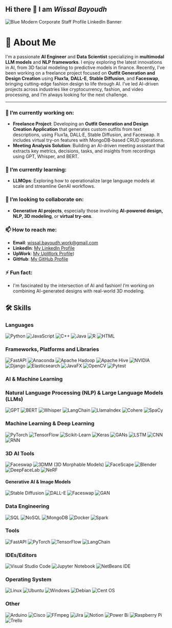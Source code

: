 ## Hi there 👋 I am _Wissal Bayoudh_
![Blue Modern Corporate Staff Profile LinkedIn Banner](https://github.com/user-attachments/assets/e6b7fd3c-c7c9-40f9-8a64-dce295dd7d20)


# 🧠 About Me  
I'm a passionate **AI Engineer** and **Data Scientist** specializing in **multimodal LLM models** and **NLP frameworks**. I enjoy exploring the latest innovations in AI, from 3D facial modeling to predictive models in finance. Recently, I’ve been working on a freelance project focused on **Outfit Generation and Design Creation** using **Flux1a**, **DALL-E**, **Stable Diffusion**, and **Faceswap**, bringing cutting-edge fashion design to life through AI. I’ve led AI-driven projects across industries like cryptocurrency, fashion, and video processing, and I’m always looking for the next challenge.

---

### 🔭 I’m currently working on:
- **Freelance Project**: Developing an **Outfit Generation and Design Creation Application** that generates custom outfits from text descriptions, using Flux1a, DALL·E, Stable Diffusion, and Faceswap. It includes virtual try-on features with MongoDB-based CRUD operations.
- **Meeting Analysis Solution**: Building an AI-driven meeting assistant that extracts key metrics, decisions, tasks, and insights from recordings using GPT, Whisper, and BERT.

### 🌱 I’m currently learning:
- **LLMOps**: Exploring how to operationalize large language models at scale and streamline GenAI workflows.

### 👯 I’m looking to collaborate on:
- **Generative AI projects**, especially those involving **AI-powered design, NLP, 3D modeling**, or **virtual try-ons**.

### 📫 How to reach me:
- **Email**: wissal.bayoudh.work@gmail.com
- **LinkedIn**: [My LinkedIn Profile](https://www.linkedin.com/feed/)
- **UpWork**:  [My UpWork Profile](https://www.upwork.com/freelancers/~01e07abad545191076))
- **GitHub**: [My GitHub Profile](https://github.com/wissalBayoudh)

### ⚡ Fun fact:
- I'm fascinated by the intersection of AI and fashion! I’m working on combining AI-generated designs with real-world 3D modeling.
<!--
## 🌟 Featured Projects  
### **Outfit Generation and Design Creation Application**  
- **Overview**: A web-based application enabling users to generate custom outfit designs based on text descriptions. Users receive a **Design Card** that includes details like the title, clothing type, designer inspiration, style, and fabric, along with a generated image.  
- **Technologies Used**: Flux1a, DALL-E, Stable Diffusion, Faceswap, FastAPI, Docker, MongoDB.  
- **Status**: Completed the core functionality and MongoDB integration. Currently working on the virtual try-on module using a face-swap algorithm to allow users to visualize themselves in the outfits.  

### **Meeting Analysis with AI**  
- **Overview**: Developed a solution utilizing models like GPT and Whisper to extract insights from meeting transcripts, such as summarization, topic detection, and NER.  
- **Technologies Used**: GPT, Whisper, LangChain, PyTorch, FastAPI, MongoDB.  

### **3D Facial Modeling and Lip Sync (DeepFake)**  
- **Overview**: Innovated facial reconstruction using DeepFake techniques and 3D modeling tools like FaceScape, achieving a 95% accuracy rate.  
- **Technologies Used**: FaceScape, DeepFaceLab, Tortoise-TTS.

### **Cryptotoken Pricing Model**  
- **Overview**: Built an LSTM-based model for cryptocurrency pricing with a 92% accuracy rate.  
- **Technologies Used**: LSTM, Python, SANAPI.
-->
## 🛠️ Skills  

### Languages  
![Python](https://img.shields.io/badge/-Python-3776AB?logo=python&logoColor=white&style=for-the-badge)  ![JavaScript](https://img.shields.io/badge/-JavaScript-F7DF1E?logo=javascript&logoColor=black&style=for-the-badge) ![C++](https://img.shields.io/badge/-C++-00599C?logo=cplusplus&logoColor=white&style=for-the-badge)  ![Java](https://img.shields.io/badge/-Java-007396?logo=java&logoColor=white&style=for-the-badge) ![R](https://img.shields.io/badge/-R-276DC3?logo=r&logoColor=white&style=for-the-badge) ![HTML](https://img.shields.io/badge/-HTML-E34F26?logo=html5&logoColor=white&style=for-the-badge)

### Frameworks, Platforms and Libraries
![FastAPI](https://img.shields.io/badge/FastAPI-005571?style=for-the-badge&logo=fastapi) ![Anaconda](https://img.shields.io/badge/Anaconda-%2344A833.svg?style=for-the-badge&logo=anaconda&logoColor=white) ![Apache Hadoop](https://img.shields.io/badge/Apache%20Hadoop-66CCFF?style=for-the-badge&logo=apachehadoop&logoColor=black) ![Apache Hive](https://img.shields.io/badge/Apache%20Hive-FDEE21?style=for-the-badge&logo=apachehive&logoColor=black) ![NVIDIA](https://img.shields.io/badge/cuda-000000.svg?style=for-the-badge&logo=nVIDIA&logoColor=green) ![Django](https://img.shields.io/badge/django-%23092E20.svg?style=for-the-badge&logo=django&logoColor=white) ![Elasticsearch](https://img.shields.io/badge/elasticsearch-%230377CC.svg?style=for-the-badge&logo=elasticsearch&logoColor=white) ![JavaFX](https://img.shields.io/badge/javafx-%23FF0000.svg?style=for-the-badge&logo=javafx&logoColor=white) ![OpenCV](https://img.shields.io/badge/opencv-%23white.svg?style=for-the-badge&logo=opencv&logoColor=white) ![Pytest](https://img.shields.io/badge/pytest-%23ffffff.svg?style=for-the-badge&logo=pytest&logoColor=2f9fe3) 



### AI & Machine Learning  


### Natural Language Processing (NLP) & Large Language Models (LLMs)
![GPT](https://img.shields.io/badge/GPT-FF6F00?style=for-the-badge&logo=openai&logoColor=white) ![BERT](https://img.shields.io/badge/BERT-0052CC?style=for-the-badge&logo=transformers&logoColor=white) ![Whisper](https://img.shields.io/badge/Whisper-00BFFF?style=for-the-badge) ![LangChain](https://img.shields.io/badge/LangChain-FF4500?style=for-the-badge) ![LlamaIndex](https://img.shields.io/badge/LlamaIndex-9B59B6?style=for-the-badge) ![Cohere](https://img.shields.io/badge/Cohere-4B8BBE?style=for-the-badge) ![SpaCy](https://img.shields.io/badge/SpaCy-36648B?style=for-the-badge)

### Machine Learning & Deep Learning
![PyTorch](https://img.shields.io/badge/PyTorch-EE4C2C?style=for-the-badge&logo=pytorch&logoColor=white) ![TensorFlow](https://img.shields.io/badge/TensorFlow-FF6F00?style=for-the-badge&logo=tensorflow&logoColor=white) ![Scikit-Learn](https://img.shields.io/badge/Scikit_Learn-F7931E?style=for-the-badge&logo=scikit-learn&logoColor=white) ![Keras](https://img.shields.io/badge/Keras-D00000?style=for-the-badge&logo=keras&logoColor=white) ![GANs](https://img.shields.io/badge/GANs-00C853?style=for-the-badge) ![LSTM](https://img.shields.io/badge/LSTM-4B8BBE?style=for-the-badge) ![CNN](https://img.shields.io/badge/CNN-1E90FF?style=for-the-badge) ![RNN](https://img.shields.io/badge/RNN-6A5ACD?style=for-the-badge)

### 3D AI Tools
![Faceswap](https://img.shields.io/badge/Faceswap-FF69B4?style=for-the-badge) ![3DMM (3D Morphable Models)](https://img.shields.io/badge/3DMM-9400D3?style=for-the-badge) ![FaceScape](https://img.shields.io/badge/FaceScape-8A2BE2?style=for-the-badge) ![Blender](https://img.shields.io/badge/Blender-F5792A?style=for-the-badge&logo=blender&logoColor=white) ![DeepFaceLab](https://img.shields.io/badge/DeepFaceLab-DC143C?style=for-the-badge) ![NeRF](https://img.shields.io/badge/NeRF-32CD32?style=for-the-badge)

#### **Generative AI & Image Models**  
![Stable Diffusion](https://img.shields.io/badge/-Stable%20Diffusion-4E4E50?logo=stablediffusion&logoColor=white&style=for-the-badge) ![DALL-E](https://img.shields.io/badge/-DALL--E-412991?logo=openai&logoColor=white&style=for-the-badge) ![Faceswap](https://img.shields.io/badge/-Faceswap-FF6347?logo=deepfake&logoColor=white&style=for-the-badge) ![GAN](https://img.shields.io/badge/-GAN-EC407A?logo=deeplearning&logoColor=white&style=for-the-badge)

### Data Engineering  
![SQL](https://img.shields.io/badge/-SQL-4479A1?logo=postgresql&logoColor=white&style=for-the-badge) ![NoSQL](https://img.shields.io/badge/-NoSQL-4DB33D?logo=mongodb&logoColor=white&style=for-the-badge) ![MongoDB](https://img.shields.io/badge/-MongoDB-47A248?logo=mongodb&logoColor=white&style=for-the-badge) ![Docker](https://img.shields.io/badge/-Docker-2496ED?logo=docker&logoColor=white&style=for-the-badge) ![Spark](https://img.shields.io/badge/-Spark-E25A1C?logo=apachespark&logoColor=white&style=for-the-badge)


### Tools  
![FastAPI](https://img.shields.io/badge/-FastAPI-009688?logo=fastapi&logoColor=white&style=for-the-badge) ![PyTorch](https://img.shields.io/badge/-PyTorch-EE4C2C?logo=pytorch&logoColor=white&style=for-the-badge) ![TensorFlow](https://img.shields.io/badge/-TensorFlow-FF6F00?logo=tensorflow&logoColor=white&style=for-the-badge) ![LangChain](https://img.shields.io/badge/-LangChain-0066CC?logo=langchain&logoColor=white&style=for-the-badge) 

### IDEs/Editors
![Visual Studio Code](https://img.shields.io/badge/Visual%20Studio%20Code-0078d7.svg?style=for-the-badge&logo=visual-studio-code&logoColor=white) ![Jupyter Notebook](https://img.shields.io/badge/jupyter-%23FA0F00.svg?style=for-the-badge&logo=jupyter&logoColor=white) ![NetBeans IDE](https://img.shields.io/badge/NetBeansIDE-1B6AC6.svg?style=for-the-badge&logo=apache-netbeans-ide&logoColor=white)

### Operating System
![Linux](https://img.shields.io/badge/Linux-FCC624?style=for-the-badge&logo=linux&logoColor=black) ![Ubuntu](https://img.shields.io/badge/Ubuntu-E95420?style=for-the-badge&logo=ubuntu&logoColor=white) ![Windows](https://img.shields.io/badge/Windows-0078D6?style=for-the-badge&logo=windows&logoColor=white) 	![Debian](https://img.shields.io/badge/Debian-D70A53?style=for-the-badge&logo=debian&logoColor=white) 	![Cent OS](https://img.shields.io/badge/cent%20os-002260?style=for-the-badge&logo=centos&logoColor=F0F0F0)

### Other
![Arduino](https://img.shields.io/badge/-Arduino-00979D?style=for-the-badge&logo=Arduino&logoColor=white) ![Cisco](https://img.shields.io/badge/cisco-%23049fd9.svg?style=for-the-badge&logo=cisco&logoColor=black) ![FFmpeg](https://shields.io/badge/FFmpeg-%23171717.svg?logo=ffmpeg&style=for-the-badge&labelColor=171717&logoColor=5cb85c) ![Jira](https://img.shields.io/badge/jira-%230A0FFF.svg?style=for-the-badge&logo=jira&logoColor=white) ![Notion](https://img.shields.io/badge/Notion-%23000000.svg?style=for-the-badge&logo=notion&logoColor=white) ![Power Bi](https://img.shields.io/badge/power_bi-F2C811?style=for-the-badge&logo=powerbi&logoColor=black) ![Raspberry Pi](https://img.shields.io/badge/-Raspberry_Pi-C51A4A?style=for-the-badge&logo=Raspberry-Pi) ![Trello](https://img.shields.io/badge/Trello-%23026AA7.svg?style=for-the-badge&logo=Trello&logoColor=white) 
<!--
**wissalBayoudh/wissalBayoudh** is a ✨ _special_ ✨ repository because its `README.md` (this file) appears on your GitHub profile.

Here are some ideas to get you started:

- 🔭 I’m currently working on ...
- 🌱 I’m currently learning ...
- 👯 I’m looking to collaborate on ...
- 🤔 I’m looking for help with ...
- 💬 Ask me about ...
- 📫 How to reach me: ...
- 😄 Pronouns: ...
- ⚡ Fun fact: ...
-->
